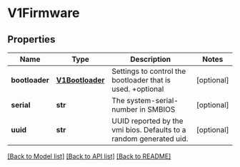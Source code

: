 # V1Firmware

## Properties
Name | Type | Description | Notes
------------ | ------------- | ------------- | -------------
**bootloader** | [**V1Bootloader**](V1Bootloader.md) | Settings to control the bootloader that is used. +optional | [optional] 
**serial** | **str** | The system-serial-number in SMBIOS | [optional] 
**uuid** | **str** | UUID reported by the vmi bios. Defaults to a random generated uid. | [optional] 

[[Back to Model list]](../README.md#documentation-for-models) [[Back to API list]](../README.md#documentation-for-api-endpoints) [[Back to README]](../README.md)


